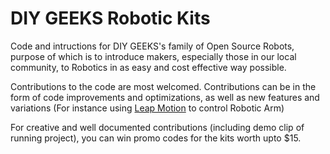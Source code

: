 # DIY GEEKS Robotic Kits

Code and intructions for DIY GEEKS's family of Open Source Robots, purpose of which is to introduce 
makers, especially those in our local community, to Robotics in as easy and cost effective way possible.

Contributions to the code are most welcomed. Contributions can be in the form of 
code improvements and optimizations, as well as new features and variations 
(For instance using [Leap Motion](https://www.youtube.com/watch?v=_d6KuiuteIA) to control Robotic Arm)

For creative and well documented contributions (including demo clip of running project), you can win promo codes for the kits worth upto $15.
